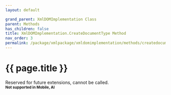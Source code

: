 ```yaml
---
layout: default

grand_parent: XmlDOMImplementation Class
parent: Methods
has_children: false
title: XmlDOMImplementation.CreateDocumentType Method
nav_order: 3
permalink: /package/xmlpackage/xmldomimplementation/methods/createdocumenttype
---
```

# {{ page.title }}

Reserved for future extensions, cannot be called.
<br>**<small>Not supported in Mobile, AI</small>**

